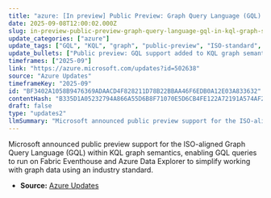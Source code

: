```yaml
---
title: "azure: [In preview] Public Preview: Graph Query Language (GQL) in KQL graph semantics"
date: 2025-09-08T12:00:02.000Z
slug: in-preview-public-preview-graph-query-language-gql-in-kql-graph-semantics
update_categories: ["azure"]
update_tags: ["GQL", "KQL", "graph", "public-preview", "ISO-standard", "Azure Data Explorer", "Fabric Eventhouse", "graph-query-language"]
update_bullets: ["Public preview: GQL support added to KQL graph semantics.", "Implementation is aligned with the ISO GQL standard for interoperability.", "GQL queries can be executed on Fabric Eventhouse and Azure Data Explorer.", "Aims to make working with graph data easier by using an industry-standard query language.", "Targets scenarios that need graph-native querying within existing Azure data services."]
timeframes: ["2025-09"]
link: "https://azure.microsoft.com/updates?id=502638"
source: "Azure Updates"
timeframeKey: "2025-09"
id: "BF3402A1058B9476369ADAACD4F828211D78B22BBAA46F6EDB0A12E03A833632"
contentHash: "B335D1A05232794A866A55D6B8F71070E5D6CB4FE122A72191A574AF2BD75A34"
draft: false
type: "updates2"
llmSummary: "Microsoft announced public preview support for the ISO-aligned Graph Query Language (GQL) within KQL graph semantics, enabling GQL queries to run on Fabric Eventhouse and Azure Data Explorer to simplify working with graph data using an industry standard."
---
```


Microsoft announced public preview support for the ISO-aligned Graph Query Language (GQL) within KQL graph semantics, enabling GQL queries to run on Fabric Eventhouse and Azure Data Explorer to simplify working with graph data using an industry standard.

- **Source:** [Azure Updates](https://azure.microsoft.com/updates?id=502638)

